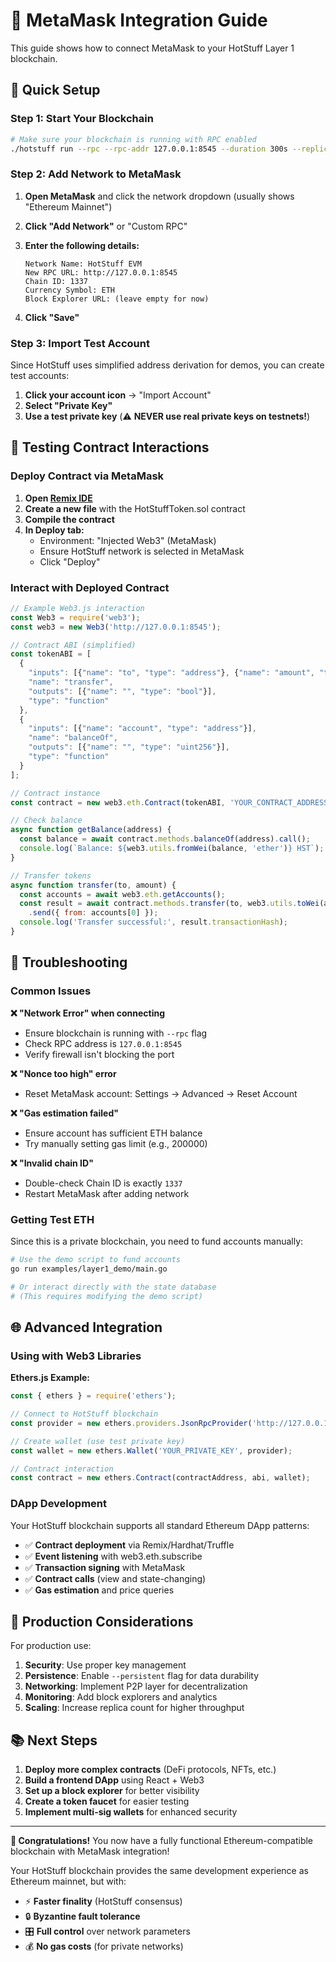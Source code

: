 # 🦊 MetaMask Integration Guide

This guide shows how to connect MetaMask to your HotStuff Layer 1 blockchain.

## 🚀 Quick Setup

### Step 1: Start Your Blockchain

```bash
# Make sure your blockchain is running with RPC enabled
./hotstuff run --rpc --rpc-addr 127.0.0.1:8545 --duration 300s --replicas 4 --clients 2
```

### Step 2: Add Network to MetaMask

1. **Open MetaMask** and click the network dropdown (usually shows "Ethereum Mainnet")

2. **Click "Add Network"** or "Custom RPC"

3. **Enter the following details:**

   ```
   Network Name: HotStuff EVM
   New RPC URL: http://127.0.0.1:8545
   Chain ID: 1337
   Currency Symbol: ETH
   Block Explorer URL: (leave empty for now)
   ```

4. **Click "Save"**

### Step 3: Import Test Account

Since HotStuff uses simplified address derivation for demos, you can create test accounts:

1. **Click your account icon** → "Import Account"
2. **Select "Private Key"**
3. **Use a test private key** (⚠️ **NEVER use real private keys on testnets!**)

## 🧪 Testing Contract Interactions

### Deploy Contract via MetaMask

1. **Open [Remix IDE](https://remix.ethereum.org)**
2. **Create a new file** with the HotStuffToken.sol contract
3. **Compile the contract**
4. **In Deploy tab:**
   - Environment: "Injected Web3" (MetaMask)
   - Ensure HotStuff network is selected in MetaMask
   - Click "Deploy"

### Interact with Deployed Contract

```javascript
// Example Web3.js interaction
const Web3 = require('web3');
const web3 = new Web3('http://127.0.0.1:8545');

// Contract ABI (simplified)
const tokenABI = [
  {
    "inputs": [{"name": "to", "type": "address"}, {"name": "amount", "type": "uint256"}],
    "name": "transfer",
    "outputs": [{"name": "", "type": "bool"}],
    "type": "function"
  },
  {
    "inputs": [{"name": "account", "type": "address"}],
    "name": "balanceOf", 
    "outputs": [{"name": "", "type": "uint256"}],
    "type": "function"
  }
];

// Contract instance
const contract = new web3.eth.Contract(tokenABI, 'YOUR_CONTRACT_ADDRESS');

// Check balance
async function getBalance(address) {
  const balance = await contract.methods.balanceOf(address).call();
  console.log(`Balance: ${web3.utils.fromWei(balance, 'ether')} HST`);
}

// Transfer tokens
async function transfer(to, amount) {
  const accounts = await web3.eth.getAccounts();
  const result = await contract.methods.transfer(to, web3.utils.toWei(amount, 'ether'))
    .send({ from: accounts[0] });
  console.log('Transfer successful:', result.transactionHash);
}
```

## 🔧 Troubleshooting

### Common Issues

**❌ "Network Error" when connecting**

- Ensure blockchain is running with `--rpc` flag
- Check RPC address is `127.0.0.1:8545`
- Verify firewall isn't blocking the port

**❌ "Nonce too high" error**

- Reset MetaMask account: Settings → Advanced → Reset Account

**❌ "Gas estimation failed"**

- Ensure account has sufficient ETH balance
- Try manually setting gas limit (e.g., 200000)

**❌ "Invalid chain ID"**

- Double-check Chain ID is exactly `1337`
- Restart MetaMask after adding network

### Getting Test ETH

Since this is a private blockchain, you need to fund accounts manually:

```bash
# Use the demo script to fund accounts
go run examples/layer1_demo/main.go

# Or interact directly with the state database
# (This requires modifying the demo script)
```

## 🌐 Advanced Integration

### Using with Web3 Libraries

**Ethers.js Example:**

```javascript
const { ethers } = require('ethers');

// Connect to HotStuff blockchain
const provider = new ethers.providers.JsonRpcProvider('http://127.0.0.1:8545');

// Create wallet (use test private key)
const wallet = new ethers.Wallet('YOUR_PRIVATE_KEY', provider);

// Contract interaction
const contract = new ethers.Contract(contractAddress, abi, wallet);
```

### DApp Development

Your HotStuff blockchain supports all standard Ethereum DApp patterns:

- ✅ **Contract deployment** via Remix/Hardhat/Truffle
- ✅ **Event listening** with web3.eth.subscribe
- ✅ **Transaction signing** with MetaMask
- ✅ **Contract calls** (view and state-changing)
- ✅ **Gas estimation** and price queries

## 🚀 Production Considerations

For production use:

1. **Security**: Use proper key management
2. **Persistence**: Enable `--persistent` flag for data durability  
3. **Networking**: Implement P2P layer for decentralization
4. **Monitoring**: Add block explorers and analytics
5. **Scaling**: Increase replica count for higher throughput

## 📚 Next Steps

1. **Deploy more complex contracts** (DeFi protocols, NFTs, etc.)
2. **Build a frontend DApp** using React + Web3
3. **Set up a block explorer** for better visibility
4. **Create a token faucet** for easier testing
5. **Implement multi-sig wallets** for enhanced security

---

**🎉 Congratulations!** You now have a fully functional Ethereum-compatible blockchain with MetaMask integration!

Your HotStuff blockchain provides the same development experience as Ethereum mainnet, but with:

- ⚡ **Faster finality** (HotStuff consensus)
- 🔒 **Byzantine fault tolerance**
- 🎛️ **Full control** over network parameters
- 💰 **No gas costs** (for private networks)
